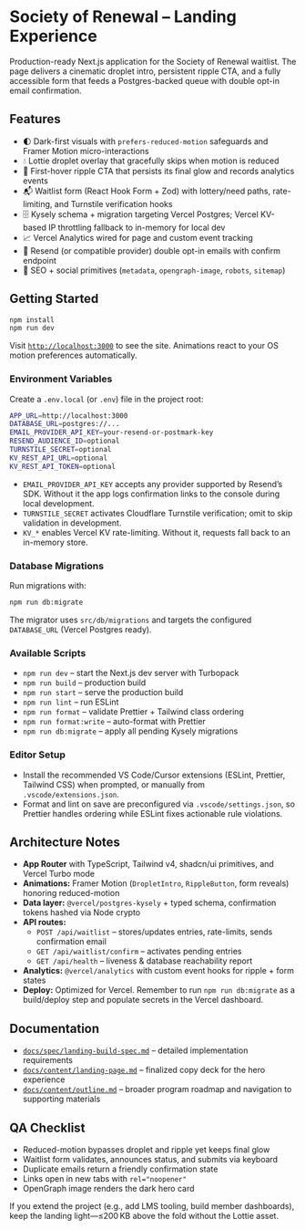 # Society of Renewal – Landing Experience

Production-ready Next.js application for the Society of Renewal waitlist. The page delivers a cinematic droplet intro, persistent ripple CTA, and a fully accessible form that feeds a Postgres-backed queue with double opt-in email confirmation.

## Features

- 🌓 Dark-first visuals with `prefers-reduced-motion` safeguards and Framer Motion micro-interactions
- 💧 Lottie droplet overlay that gracefully skips when motion is reduced
- 🌊 First-hover ripple CTA that persists its final glow and records analytics events
- 📬 Waitlist form (React Hook Form + Zod) with lottery/need paths, rate-limiting, and Turnstile verification hooks
- 🗄️ Kysely schema + migration targeting Vercel Postgres; Vercel KV-based IP throttling fallback to in-memory for local dev
- 📈 Vercel Analytics wired for page and custom event tracking
- 📮 Resend (or compatible provider) double opt-in emails with confirm endpoint
- 🔐 SEO + social primitives (`metadata`, `opengraph-image`, `robots`, `sitemap`)

## Getting Started

```bash
npm install
npm run dev
```

Visit [`http://localhost:3000`](http://localhost:3000) to see the site. Animations react to your OS motion preferences automatically.

### Environment Variables

Create a `.env.local` (or `.env`) file in the project root:

```bash
APP_URL=http://localhost:3000
DATABASE_URL=postgres://...
EMAIL_PROVIDER_API_KEY=your-resend-or-postmark-key
RESEND_AUDIENCE_ID=optional
TURNSTILE_SECRET=optional
KV_REST_API_URL=optional
KV_REST_API_TOKEN=optional
```

- `EMAIL_PROVIDER_API_KEY` accepts any provider supported by Resend’s SDK. Without it the app logs confirmation links to the console during local development.
- `TURNSTILE_SECRET` activates Cloudflare Turnstile verification; omit to skip validation in development.
- `KV_*` enables Vercel KV rate-limiting. Without it, requests fall back to an in-memory store.

### Database Migrations

Run migrations with:

```bash
npm run db:migrate
```

The migrator uses `src/db/migrations` and targets the configured `DATABASE_URL` (Vercel Postgres ready).

### Available Scripts

- `npm run dev` – start the Next.js dev server with Turbopack
- `npm run build` – production build
- `npm run start` – serve the production build
- `npm run lint` – run ESLint
- `npm run format` – validate Prettier + Tailwind class ordering
- `npm run format:write` – auto-format with Prettier
- `npm run db:migrate` – apply all pending Kysely migrations

### Editor Setup

- Install the recommended VS Code/Cursor extensions (ESLint, Prettier, Tailwind CSS) when prompted, or manually from `.vscode/extensions.json`.
- Format and lint on save are preconfigured via `.vscode/settings.json`, so Prettier handles ordering while ESLint fixes actionable rule violations.

## Architecture Notes

- **App Router** with TypeScript, Tailwind v4, shadcn/ui primitives, and Vercel Turbo mode
- **Animations:** Framer Motion (`DropletIntro`, `RippleButton`, form reveals) honoring reduced-motion
- **Data layer:** `@vercel/postgres-kysely` + typed schema, confirmation tokens hashed via Node crypto
- **API routes:**
  - `POST /api/waitlist` – stores/updates entries, rate-limits, sends confirmation email
  - `GET /api/waitlist/confirm` – activates pending entries
  - `GET /api/health` – liveness & database reachability report
- **Analytics:** `@vercel/analytics` with custom event hooks for ripple + form states
- **Deploy:** Optimized for Vercel. Remember to run `npm run db:migrate` as a build/deploy step and populate secrets in the Vercel dashboard.

## Documentation

- [`docs/spec/landing-build-spec.md`](docs/spec/landing-build-spec.md) – detailed implementation requirements
- [`docs/content/landing-page.md`](docs/content/landing-page.md) – finalized copy deck for the hero experience
- [`docs/content/outline.md`](docs/content/outline.md) – broader program roadmap and navigation to supporting materials

## QA Checklist

- Reduced-motion bypasses droplet and ripple yet keeps final glow
- Waitlist form validates, announces status, and submits via keyboard
- Duplicate emails return a friendly confirmation state
- Links open in new tabs with `rel="noopener"`
- OpenGraph image renders the dark hero card

If you extend the project (e.g., add LMS tooling, build member dashboards), keep the landing light—≤200 KB above the fold without the Lottie asset.
